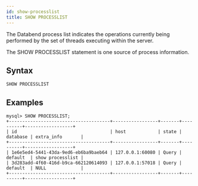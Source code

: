 ```yaml
---
id: show-processlist
title: SHOW PROCESSLIST
---
```


The Databend process list indicates the operations currently being performed by the set of threads executing within the server.

The SHOW PROCESSLIST statement is one source of process information.

## Syntax

```
SHOW PROCESSLIST
```

## Examples

```
mysql> SHOW PROCESSLIST;
+--------------------------------------+-----------------+-------+----------+------------------+
| id                                   | host            | state | database | extra_info       |
+--------------------------------------+-----------------+-------+----------+------------------+
| 1e6e5ed4-5441-43da-9ed6-eb6ba9baeb64 | 127.0.0.1:60080 | Query | default  | show processlist |
| 3d283add-4f60-416d-b9ca-662120614093 | 127.0.0.1:57018 | Query | default  | NULL             |
+--------------------------------------+-----------------+-------+----------+------------------+
```
